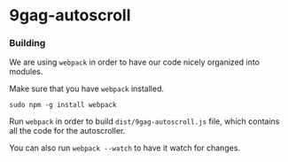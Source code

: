 # 9gag-autoscroll

### Building

We are using `webpack` in order to have our code nicely organized into modules.

Make sure that you have `webpack` installed.

    sudo npm -g install webpack

Run `webpack` in order to build `dist/9gag-autoscroll.js` file, which contains all the code for the autoscroller.

You can also run `webpack --watch` to have it watch for changes.
